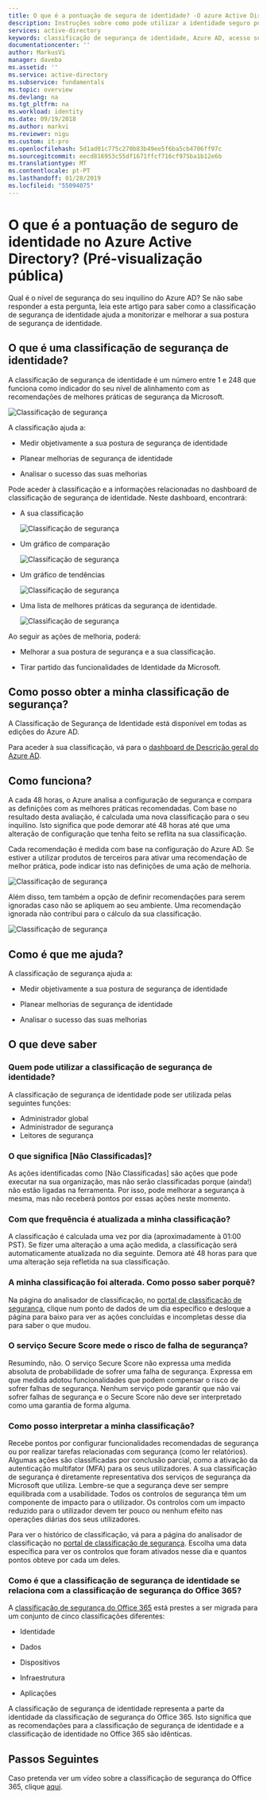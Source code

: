 ```yaml
---
title: O que é a pontuação de segura de identidade? -O azure Active Directory (pré-visualização pública) | Documentos da Microsoft
description: Instruções sobre como pode utilizar a identidade seguro pontuação para melhorar a postura de segurança do seu inquilino do Azure AD.
services: active-directory
keywords: classificação de segurança de identidade, Azure AD, acesso seguro aos recursos da empresa
documentationcenter: ''
author: MarkusVi
manager: daveba
ms.assetid: ''
ms.service: active-directory
ms.subservice: fundamentals
ms.topic: overview
ms.devlang: na
ms.tgt_pltfrm: na
ms.workload: identity
ms.date: 09/19/2018
ms.author: markvi
ms.reviewer: nigu
ms.custom: it-pro
ms.openlocfilehash: 5d1ad01c775c270b83b49ee5f6ba5cb4706ff97c
ms.sourcegitcommit: eecd816953c55df1671ffcf716cf975ba1b12e6b
ms.translationtype: MT
ms.contentlocale: pt-PT
ms.lasthandoff: 01/28/2019
ms.locfileid: "55094075"
---
```

# <a name="what-is-the-identity-secure-score-in-azure-active-directory-public-preview"></a>O que é a pontuação de seguro de identidade no Azure Active Directory? (Pré-visualização pública)

Qual é o nível de segurança do seu inquilino do Azure AD? Se não sabe responder a esta pergunta, leia este artigo para saber como a classificação de segurança de identidade ajuda a monitorizar e melhorar a sua postura de segurança de identidade. 

## <a name="what-is-an-identity-secure-score"></a>O que é uma classificação de segurança de identidade?

A classificação de segurança de identidade é um número entre 1 e 248 que funciona como indicador do seu nível de alinhamento com as recomendações de melhores práticas de segurança da Microsoft.


![Classificação de segurança](./media/identity-secure-score/01.png)



A classificação ajuda a:

- Medir objetivamente a sua postura de segurança de identidade

- Planear melhorias de segurança de identidade

- Analisar o sucesso das suas melhorias 


Pode aceder à classificação e a informações relacionadas no dashboard de classificação de segurança de identidade. Neste dashboard, encontrará:

- A sua classificação

    ![Classificação de segurança](./media/identity-secure-score/02.png)

- Um gráfico de comparação

    ![Classificação de segurança](./media/identity-secure-score/03.png)

- Um gráfico de tendências

    ![Classificação de segurança](./media/identity-secure-score/04.png)

- Uma lista de melhores práticas da segurança de identidade. 

    ![Classificação de segurança](./media/identity-secure-score/05.png)


Ao seguir as ações de melhoria, poderá:

- Melhorar a sua postura de segurança e a sua classificação.
 
- Tirar partido das funcionalidades de Identidade da Microsoft. 



## <a name="how-do-i-get-my-secure-score"></a>Como posso obter a minha classificação de segurança?

A Classificação de Segurança de Identidade está disponível em todas as edições do Azure AD.

Para aceder à sua classificação, vá para o [dashboard de Descrição geral do Azure AD](https://portal.azure.com/#blade/Microsoft_AAD_IAM/ActiveDirectoryMenuBlade/IdentitySecureScore).



## <a name="how-does-it-work"></a>Como funciona?

A cada 48 horas, o Azure analisa a configuração de segurança e compara as definições com as melhores práticas recomendadas. Com base no resultado desta avaliação, é calculada uma nova classificação para o seu inquilino. Isto significa que pode demorar até 48 horas até que uma alteração de configuração que tenha feito se reflita na sua classificação. 

Cada recomendação é medida com base na configuração do Azure AD. Se estiver a utilizar produtos de terceiros para ativar uma recomendação de melhor prática, pode indicar isto nas definições de uma ação de melhoria.

![Classificação de segurança](./media/identity-secure-score/07.png)


Além disso, tem também a opção de definir recomendações para serem ignoradas caso não se apliquem ao seu ambiente. Uma recomendação ignorada não contribui para o cálculo da sua classificação. 
 
![Classificação de segurança](./media/identity-secure-score/06.png)



## <a name="how-does-it-help-me"></a>Como é que me ajuda?

A classificação de segurança ajuda a:

- Medir objetivamente a sua postura de segurança de identidade

- Planear melhorias de segurança de identidade

- Analisar o sucesso das suas melhorias



## <a name="what-you-should-know"></a>O que deve saber

### <a name="who-can-use-the-identity-secure-score"></a>Quem pode utilizar a classificação de segurança de identidade?

A classificação de segurança de identidade pode ser utilizada pelas seguintes funções:

- Administrador global
- Administrador de segurança 
- Leitores de segurança 

### <a name="what-does-not-scored-mean"></a>O que significa [Não Classificadas]?

As ações identificadas como [Não Classificadas] são ações que pode executar na sua organização, mas não serão classificadas porque (ainda!) não estão ligadas na ferramenta. Por isso, pode melhorar a segurança à mesma, mas não receberá pontos por essas ações neste momento.

### <a name="how-often-is-my-score-updated"></a>Com que frequência é atualizada a minha classificação?

A classificação é calculada uma vez por dia (aproximadamente à 01:00 PST). Se fizer uma alteração a uma ação medida, a classificação será automaticamente atualizada no dia seguinte. Demora até 48 horas para que uma alteração seja refletida na sua classificação.


### <a name="my-score-changed-how-do-i-figure-out-why"></a>A minha classificação foi alterada. Como posso saber porquê?

Na página do analisador de classificação, no [portal de classificação de segurança](https://securescore.microsoft.com/#!/score), clique num ponto de dados de um dia específico e desloque a página para baixo para ver as ações concluídas e incompletas desse dia para saber o que mudou.

### <a name="does-the-secure-score-measure-my-risk-of-getting-breached"></a>O serviço Secure Score mede o risco de falha de segurança?

Resumindo, não. O serviço Secure Score não expressa uma medida absoluta de probabilidade de sofrer uma falha de segurança. Expressa em que medida adotou funcionalidades que podem compensar o risco de sofrer falhas de segurança. Nenhum serviço pode garantir que não vai sofrer falhas de segurança e o Secure Score não deve ser interpretado como uma garantia de forma alguma.

### <a name="how-should-i-interpret-my-score"></a>Como posso interpretar a minha classificação?

Recebe pontos por configurar funcionalidades recomendadas de segurança ou por realizar tarefas relacionadas com segurança (como ler relatórios). Algumas ações são classificadas por conclusão parcial, como a ativação da autenticação multifator (MFA) para os seus utilizadores. A sua classificação de segurança é diretamente representativa dos serviços de segurança da Microsoft que utiliza. Lembre-se que a segurança deve ser sempre equilibrada com a usabilidade. Todos os controlos de segurança têm um componente de impacto para o utilizador. Os controlos com um impacto reduzido para o utilizador devem ter pouco ou nenhum efeito nas operações diárias dos seus utilizadores.

Para ver o histórico de classificação, vá para a página do analisador de classificação no [portal de classificação de segurança](https://securescore.microsoft.com/#!/score). Escolha uma data específica para ver os controlos que foram ativados nesse dia e quantos pontos obteve por cada um deles.


### <a name="how-does-the-identity-secure-score-relate-to-the-office-365-secure-score"></a>Como é que a classificação de segurança de identidade se relaciona com a classificação de segurança do Office 365? 

A [classificação de segurança do Office 365](https://docs.microsoft.com/office365/securitycompliance/office-365-secure-score) está prestes a ser migrada para um conjunto de cinco classificações diferentes:

- Identidade

- Dados

- Dispositivos

- Infraestrutura

- Aplicações

A classificação de segurança de identidade representa a parte da identidade da classificação de segurança do Office 365. Isto significa que as recomendações para a classificação de segurança de identidade e a classificação de identidade no Office 365 são idênticas. 


## <a name="next-steps"></a>Passos Seguintes

Caso pretenda ver um vídeo sobre a classificação de segurança do Office 365, clique [aqui](https://www.youtube.com/watch?v=jzfpDJ9Kg-A).
 
